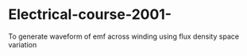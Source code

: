 # Electrical-course-2001-
To generate waveform of emf across winding using flux density space variation
